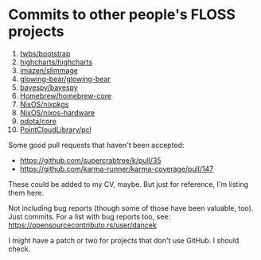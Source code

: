 # Commits to other people's FLOSS projects

1. [twbs/bootstrap](https://github.com/twbs/bootstrap/commits?author=dancek)
1. [highcharts/highcharts](https://github.com/highcharts/highcharts/commits?author=dancek)
1. [imazen/slimmage](https://github.com/imazen/slimmage/commits?author=dancek)
1. [glowing-bear/glowing-bear](https://github.com/glowing-bear/glowing-bear/commits?author=dancek)
1. [bayespy/bayespy](https://github.com/bayespy/bayespy/commits?author=dancek)
1. [Homebrew/homebrew-core](https://github.com/Homebrew/homebrew-core/commits?author=dancek)
1. [NixOS/nixpkgs](https://github.com/NixOS/nixpkgs/commits?author=dancek)
1. [NixOS/nixos-hardware](https://github.com/NixOS/nixos-hardware/commits?author=dancek)
1. [odota/core](https://github.com/odota/core/commits?author=dancek)
1. [PointCloudLibrary/pcl](https://github.com/PointCloudLibrary/pcl/commit/e03532a23362e097fa286e4dda64d3425c6bc8bf)

Some good pull requests that haven't been accepted:

- https://github.com/supercrabtree/k/pull/35
- https://github.com/karma-runner/karma-coverage/pull/147

These could be added to my CV, maybe. But just for reference, I'm listing them here.

Not including bug reports (though some of those have been valuable, too). Just commits. For a list with bug reports too, see: https://opensourcecontributo.rs/user/dancek

I might have a patch or two for projects that don't use GitHub. I should check.
